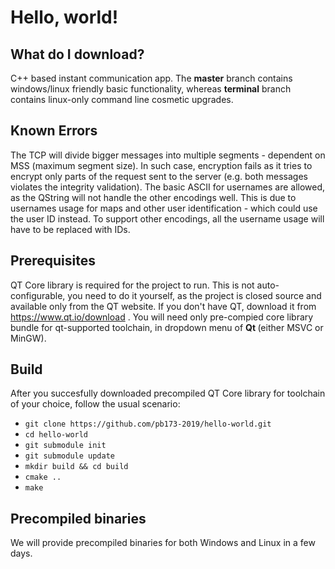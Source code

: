 # Hello, world!


What do I download?
-------------------
C++ based instant communication app. The **master** branch contains windows/linux friendly basic functionality, whereas **terminal** branch contains linux-only command line cosmetic upgrades.

Known Errors
------------
The TCP will divide bigger messages into multiple segments - dependent on MSS (maximum segment size). In such case, encryption fails as it tries to encrypt only parts of the request sent to the server (e.g. both messages violates the integrity validation).
The basic ASCII for usernames are allowed, as the QString will not handle the other encodings well. This is due to usernames usage for maps and other user identification - which could use the user ID instead. To support other encodings, all the username usage will have to be replaced with IDs.

Prerequisites
-------------
QT Core library is required for the project to run. This is not auto-configurable, you need to do it yourself, as the project is closed source and available only from the QT website. If you don't have QT, download it from https://www.qt.io/download . You will need only pre-compied core library bundle for qt-supported toolchain, in dropdown menu of **Qt <version>** (either MSVC or MinGW).

Build
-----
After you succesfully downloaded precompiled QT Core library for toolchain of your choice, follow the usual scenario:

- `git clone https://github.com/pb173-2019/hello-world.git`
- `cd hello-world`
- `git submodule init`
- `git submodule update`
- `mkdir build && cd build`
- `cmake ..`
- `make`

Precompiled binaries
--------------------
We will provide precompiled binaries for both Windows and Linux in a few days.
